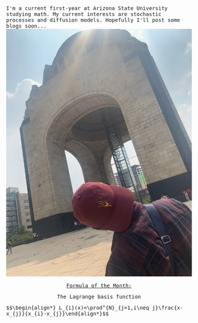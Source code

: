 <style> body { font-family: "Roboto Mono", monospace; } </style>

I'm a current first-year at Arizona State University studying math.
My current interests are stochastic processes and diffusion models. 
Hopefully I'll post some blogs soon... 
![Book logo](IMG_4777.JPG)

<p align="center"><u>Formula of the Month:</u></p>
<p align="center">
  The Lagrange basis function
</p>
$$\begin{align*} L_{i}(x)=\prod^{N}_{j=1,i\neq j}\frac{x-x_{j}}{x_{i}-x_{j}}\end{align*}$$



